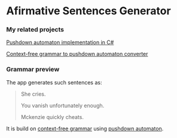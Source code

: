 # Afirmative Sentences Generator

### My related projects
[Pushdown automaton implementation in C#](https://github.com/tymofiidolenko/pushdown-automaton)

[Context-free grammar to pushdown automaton converter](https://github.com/tymofiidolenko/grammarton)

### Grammar preview

The app generates such sentences as:

>She cries.
>
>You vanish unfortunately enough.
>
>Mckenzie quickly cheats.

It is build on [context-free grammar](https://en.wikipedia.org/wiki/Context-free_grammar/) using [pushdown automaton](https://en.wikipedia.org/wiki/Pushdown_automaton).
